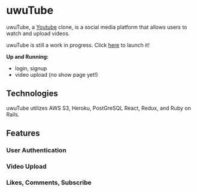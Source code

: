 # uwuTube

uwuTube, a [Youtube](https://www.youtube.com/) clone, is a social media platform that allows users to watch and upload videos. 

uwuTube is still a work in progress. Click [here](https://uwutube.herokuapp.com/#/) to launch it!  

**Up and Running:**
  - login, signup
  - video upload (no show page yet!)

## Technologies
uwuTube utilizes AWS S3, Heroku, PostGreSQL React, Redux, and Ruby on Rails.

## Features
### User Authentication

### Video Upload 

### Likes, Comments, Subscribe

